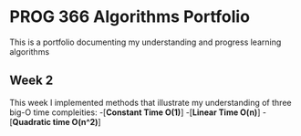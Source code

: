 # PROG 366 Algorithms Portfolio

This is a portfolio documenting my understanding and progress learning algorithms

## Week 2

This week I implemented methods that illustrate my understanding of three big-O time compleities:
-[**Constant Time O(1)**]
-[**Linear Time O(n)**]
-[**Quadratic time O(n^2)**]
